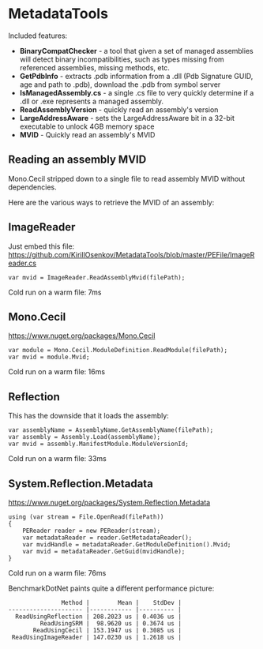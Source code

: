 # MetadataTools

Included features:
 * **BinaryCompatChecker** - a tool that given a set of managed assemblies will detect binary incompatibilities, such as types missing from referenced assemblies, missing methods, etc.
 * **GetPdbInfo** - extracts .pdb information from a .dll (Pdb Signature GUID, age and path to .pdb), download the .pdb from symbol server
 * **IsManagedAssembly.cs** - a single .cs file to very quickly determine if a .dll or .exe represents a managed assembly.
 * **ReadAssemblyVersion** - quickly read an assembly's version
 * **LargeAddressAware** - sets the LargeAddressAware bit in a 32-bit executable to unlock 4GB memory space
 * **MVID** - Quickly read an assembly's MVID

## Reading an assembly MVID
Mono.Cecil stripped down to a single file to read assembly MVID without dependencies.

Here are the various ways to retrieve the MVID of an assembly:

## ImageReader
Just embed this file:
https://github.com/KirillOsenkov/MetadataTools/blob/master/PEFile/ImageReader.cs
```
var mvid = ImageReader.ReadAssemblyMvid(filePath);
```
Cold run on a warm file: 7ms

## Mono.Cecil
https://www.nuget.org/packages/Mono.Cecil
```
var module = Mono.Cecil.ModuleDefinition.ReadModule(filePath);
var mvid = module.Mvid;
```
Cold run on a warm file: 16ms

## Reflection
This has the downside that it loads the assembly:
```
var assemblyName = AssemblyName.GetAssemblyName(filePath);
var assembly = Assembly.Load(assemblyName);
var mvid = assembly.ManifestModule.ModuleVersionId;
```
Cold run on a warm file: 33ms

## System.Reflection.Metadata
https://www.nuget.org/packages/System.Reflection.Metadata
```
using (var stream = File.OpenRead(filePath))
{
    PEReader reader = new PEReader(stream);
    var metadataReader = reader.GetMetadataReader();
    var mvidHandle = metadataReader.GetModuleDefinition().Mvid;
    var mvid = metadataReader.GetGuid(mvidHandle);
}
```
Cold run on a warm file: 76ms

BenchmarkDotNet paints quite a different performance picture:

```
               Method |        Mean |    StdDev |
--------------------- |------------ |---------- |
  ReadUsingReflection | 208.2023 us | 0.4036 us |
         ReadUsingSRM |  98.9620 us | 0.3674 us |
       ReadUsingCecil | 153.1947 us | 0.3085 us |
 ReadUsingImageReader | 147.0230 us | 1.2618 us |

```
